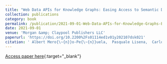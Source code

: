 ```yaml
---
title: "Web Data APIs for Knowledge Graphs: Easing Access to Semantic Data for Application Developers"
collection: publications
category: book
permalink: /publication/2021-09-01-Web-Data-APIs-for-Knowledge-Graphs-Easing-Access-to-Semantic-Data-for-Application-Developers
date: 2021-09-01
venue: 'Morgan &amp; Claypool Publishers LLC'
paperurl: 'https://doi.org/10.2200%2Fs01114ed1v01y202107dsk021'
citation: ' Albert Mero{\~{n}}o-Pe{\~{n}}uela,  Pasquale Lisena,  Carlos Mart{\&apos;{\i}}nez-Ortiz, &quot;Web Data APIs for Knowledge Graphs: Easing Access to Semantic Data for Application Developers.&quot; Morgan &amp;amp; Claypool Publishers LLC, 2021.'
---
```

[Access paper here](https://doi.org/10.2200%2Fs01114ed1v01y202107dsk021){:target="_blank"}
